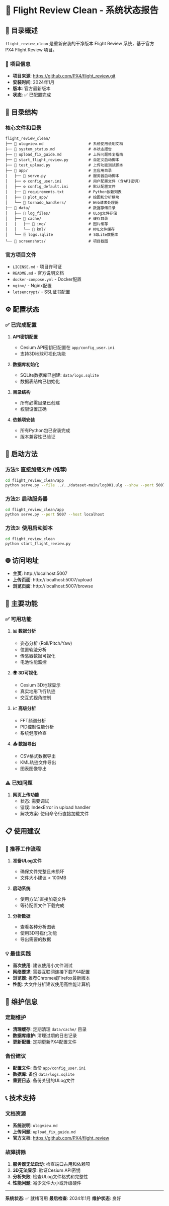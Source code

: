 # 🚁 Flight Review Clean - 系统状态报告

## 📁 目录概述

`flight_review_clean` 是重新安装的干净版本 Flight Review 系统，基于官方 PX4 Flight Review 项目。

### 🎯 项目信息

- **项目来源**: https://github.com/PX4/flight_review.git
- **安装时间**: 2024年1月
- **版本**: 官方最新版本
- **状态**: ✅ 已配置完成

## 📂 目录结构

### 核心文件和目录

```
flight_review_clean/
├── 📄 ulogview.md                    # 系统使用说明文档
├── 📄 system_status.md               # 本状态报告
├── 📄 upload_fix_guide.md            # 上传问题修复指南
├── 📄 start_flight_review.py         # 自定义启动脚本
├── 📄 test_upload.py                 # 上传功能测试脚本
├── 📁 app/                           # 主应用目录
│   ├── 🐍 serve.py                   # 服务器启动脚本
│   ├── ⚙️ config_user.ini            # 用户配置文件 (含API密钥)
│   ├── ⚙️ config_default.ini         # 默认配置文件
│   ├── 📄 requirements.txt           # Python依赖列表
│   ├── 📁 plot_app/                  # 绘图和分析模块
│   └── 📁 tornado_handlers/          # Web请求处理器
├── 📁 data/                          # 数据存储目录
│   ├── 📁 log_files/                 # ULog文件存储
│   ├── 📁 cache/                     # 缓存目录
│   │   ├── 📁 img/                   # 图片缓存
│   │   └── 📁 kml/                   # KML文件缓存
│   └── 🗄️ logs.sqlite                # SQLite数据库
└── 📁 screenshots/                   # 项目截图
```

### 官方项目文件

- `LICENSE.md` - 项目许可证
- `README.md` - 官方说明文档
- `docker-compose.yml` - Docker配置
- `nginx/` - Nginx配置
- `letsencrypt/` - SSL证书配置

## ⚙️ 配置状态

### ✅ 已完成配置

1. **API密钥配置**
   - Cesium API密钥已配置在 `app/config_user.ini`
   - 支持3D地球可视化功能

2. **数据库初始化**
   - SQLite数据库已创建: `data/logs.sqlite`
   - 数据表结构已初始化

3. **目录结构**
   - 所有必需目录已创建
   - 权限设置正确

4. **依赖项安装**
   - 所有Python包已安装完成
   - 版本兼容性已验证

## 🚀 启动方法

### 方法1: 直接加载文件 (推荐)

```bash
cd flight_review_clean/app
python serve.py --file ../../dataset-main/log001.ulg --show --port 5007
```

### 方法2: 启动服务器

```bash
cd flight_review_clean/app
python serve.py --port 5007 --host localhost
```

### 方法3: 使用启动脚本

```bash
cd flight_review_clean
python start_flight_review.py
```

## 🌐 访问地址

- **主页**: http://localhost:5007
- **上传页面**: http://localhost:5007/upload
- **浏览页面**: http://localhost:5007/browse

## 🎯 主要功能

### ✅ 可用功能

1. **📊 数据分析**
   - 姿态分析 (Roll/Pitch/Yaw)
   - 位置轨迹分析
   - 传感器数据可视化
   - 电池性能监控

2. **🌍 3D可视化**
   - Cesium 3D地球显示
   - 真实地形飞行轨迹
   - 交互式视角控制

3. **📈 高级分析**
   - FFT频谱分析
   - PID控制性能分析
   - 系统健康检查

4. **📤 数据导出**
   - CSV格式数据导出
   - KML轨迹文件导出
   - 图表图像导出

### ⚠️ 已知问题

1. **网页上传功能**
   - 状态: 需要调试
   - 错误: IndexError in upload handler
   - 解决方案: 使用命令行直接加载文件

## 📋 使用建议

### 🎯 推荐工作流程

1. **准备ULog文件**
   - 确保文件完整且未损坏
   - 文件大小建议 < 100MB

2. **启动系统**
   - 使用方法1直接加载文件
   - 等待配置文件下载完成

3. **分析数据**
   - 查看各种分析图表
   - 使用3D可视化功能
   - 导出需要的数据

### 💡 最佳实践

- **首次使用**: 建议使用小文件测试
- **网络要求**: 需要互联网连接下载PX4配置
- **浏览器**: 推荐Chrome或Firefox最新版本
- **性能**: 大文件分析建议使用高性能计算机

## 🔧 维护信息

### 定期维护

- **清理缓存**: 定期清理 `data/cache/` 目录
- **数据库维护**: 清理过期的日志记录
- **更新配置**: 定期更新PX4配置文件

### 备份建议

- **配置文件**: 备份 `app/config_user.ini`
- **数据库**: 备份 `data/logs.sqlite`
- **重要日志**: 备份关键的ULog文件

## 📞 技术支持

### 文档资源

- **系统说明**: `ulogview.md`
- **上传问题**: `upload_fix_guide.md`
- **官方文档**: https://github.com/PX4/flight_review

### 故障排除

1. **服务器无法启动**: 检查端口占用和依赖项
2. **3D无法显示**: 验证Cesium API密钥
3. **分析失败**: 检查ULog文件格式和完整性
4. **性能问题**: 减少文件大小或升级硬件

---

**系统状态**: ✅ 就绪可用
**最后检查**: 2024年1月
**维护状态**: 良好
